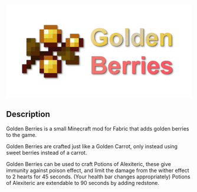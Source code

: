 ![png](https://raw.githubusercontent.com/legoatoom/GoldenBerries/master/src/main/resources/assets/goldenberries/logo.png)

## Description
Golden Berries is a small Minecraft mod for Fabric that adds golden berries to the game.

Golden Berries are crafted just like a Golden Carrot, only instead using sweet berries instead of a carrot. 

Golden Berries can be used to craft Potions of Alexiteric, these give immunity against poison effect, and limit the damage from the wither effect to 2 hearts for 45 seconds. (Your health bar changes appropriately) Potions of Alexiteric are extendable to 90 seconds by adding redstone.
